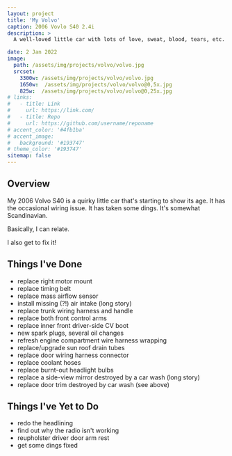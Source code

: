 ```yaml
---
layout: project
title: 'My Volvo'
caption: 2006 Vovlo S40 2.4i
description: >
  A well-loved little car with lots of love, sweat, blood, tears, etc. Still going strong-ish.

date: 2 Jan 2022
image: 
  path: /assets/img/projects/volvo/volvo.jpg
  srcset: 
    3300w: /assets/img/projects/volvo/volvo.jpg
    1650w:  /assets/img/projects/volvo/volvo@0,5x.jpg
    825w:  /assets/img/projects/volvo/volvo@0,25x.jpg
# links:
#   - title: Link
#     url: https://link.com/
#   - title: Repo
#     url: https://github.com/username/reponame
# accent_color: '#4fb1ba'
# accent_image:
#   background: '#193747'
# theme_color: '#193747'
sitemap: false
---
```

<!--spacer to prevent body header replacing title-->
## Overview

My 2006 Volvo S40 is a quirky little car that's starting to show its age. It has the occasional wiring issue. It has taken some dings. It's somewhat Scandinavian.

Basically, I can relate.

I also get to fix it!

## Things I've Done

* replace right motor mount
* replace timing belt
* replace mass airflow sensor
* install missing (?!) air intake (long story)
* replace trunk wiring harness and handle
* replace both front control arms
* replace inner front driver-side CV boot
* new spark plugs, several oil changes
* refresh engine compartment wire harness wrapping
* replace/upgrade sun roof drain tubes
* replace door wiring harness connector
* replace coolant hoses
* replace burnt-out headlight bulbs
* replace a side-view mirror destroyed by a car wash (long story)
* replace door trim destroyed by car wash (see above)


## Things I've Yet to Do

* redo the headlining
* find out why the radio isn't working
* reupholster driver door arm rest
* get some dings fixed

<!-- ## Images -->